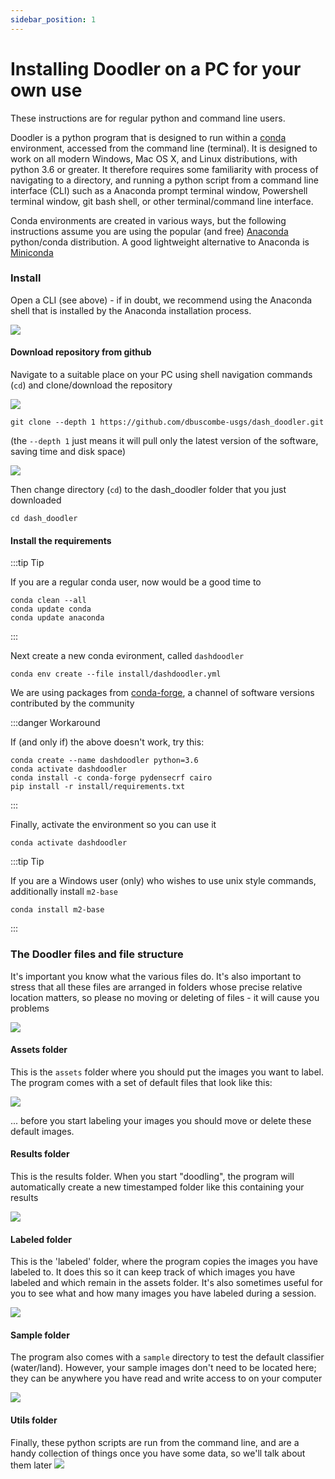 ```yaml
---
sidebar_position: 1
---
```


# Installing Doodler on a PC for your own use

These instructions are for regular python and command line users.

Doodler is a python program that is designed to run within a [conda](https://docs.conda.io/en/latest/) environment, accessed from the command line (terminal). It is designed to work on all modern Windows, Mac OS X, and Linux distributions, with python 3.6 or greater. It therefore requires some familiarity with process of navigating to a directory, and running a python script from a command line interface (CLI) such as a Anaconda prompt terminal window, Powershell terminal window, git bash shell, or other terminal/command line interface.

Conda environments are created in various ways, but the following instructions assume you are using the popular (and free) [Anaconda](https://www.anaconda.com/products/individual) python/conda distribution. A good lightweight alternative to Anaconda is [Miniconda](https://docs.conda.io/projects/conda/en/latest/user-guide/install/download.html#anaconda-or-miniconda)

### Install
Open a CLI (see above) - if in doubt, we recommend using the Anaconda shell that is installed by the Anaconda installation process.

![](/img/install/install1.PNG)

#### Download repository from github
Navigate to a suitable place on your PC using shell navigation commands (`cd`) and clone/download the repository

![](/img/install/install2.PNG)


```shell
git clone --depth 1 https://github.com/dbuscombe-usgs/dash_doodler.git
```

(the `--depth 1` just means it will pull only the latest version of the software, saving time and disk space)

![](/img/install/install3.PNG)

Then change directory (`cd`) to the dash_doodler folder that you just downloaded

```shell
cd dash_doodler
```

#### Install the requirements

:::tip Tip

If you are a regular conda user, now would be a good time to

```shell
conda clean --all
conda update conda
conda update anaconda
```
:::

Next create a new conda evironment, called `dashdoodler`

```shell
conda env create --file install/dashdoodler.yml
```

We are using packages from [conda-forge](https://anaconda.org/conda-forge/conda), a channel of software versions contributed by the community

:::danger Workaround

If (and only if) the above doesn't work, try this:

```shell
conda create --name dashdoodler python=3.6
conda activate dashdoodler
conda install -c conda-forge pydensecrf cairo
pip install -r install/requirements.txt
```
:::

Finally, activate the environment so you can use it

```shell
conda activate dashdoodler
```

:::tip Tip

If you are a Windows user (only) who wishes to use unix style commands, additionally install `m2-base`

```shell
conda install m2-base
```
:::

### The Doodler files and file structure

It's important you know what the various files do. It's also important to stress that all these files are arranged in folders whose precise relative location matters, so please no moving or deleting of files - it will cause you problems

![](/img/install/install4.PNG)

#### Assets folder
This is the `assets` folder where you should put the images you want to label. The program comes with a set of default files that look like this:

![](/img/install/install5.PNG)

... before you start labeling your images you should move or delete these default images.

#### Results folder
This is the results folder. When you start "doodling", the program will automatically create a new timestamped folder like this containing your results

![](/img/install/install6.PNG)

#### Labeled folder
This is the 'labeled' folder, where the program copies the images you have labeled to. It does this so it can keep track of which images you have labeled and which remain in the assets folder. It's also sometimes useful for you to see what and how many images you have labeled during a session.

![](/img/install/install9.PNG)

#### Sample folder
The program also comes with a `sample` directory to test the default classifier (water/land). However, your sample images don't need to be located here; they can be anywhere you have read and write access to on your computer

![](/img/install/install7.PNG)

#### Utils folder
Finally, these python scripts are run from the command line, and are a handy collection of things once you have some data, so we'll talk about them later
![](/img/install/install8.PNG)




<!-- A video is available that covers the installation process:

INSERT VIDEO HERE -->

<!--
## Using Doodler



### Run the program
Run the app.

```shell
python doodler.py
``` -->


<!-- # Create a Page

Add **Markdown or React** files to `src/pages` to create a **standalone page**:

- `src/pages/index.js` -> `localhost:3000/`
- `src/pages/foo.md` -> `localhost:3000/foo`
- `src/pages/foo/bar.js` -> `localhost:3000/foo/bar`

## Create your first React Page

Create a file at `src/pages/my-react-page.js`:

```jsx title="src/pages/my-react-page.js"
import React from 'react';
import Layout from '@theme/Layout';

export default function MyReactPage() {
  return (
    <Layout>
      <h1>My React page</h1>
      <p>This is a React page</p>
    </Layout>
  );
}
```

A new page is now available at `http://localhost:3000/my-react-page`.

## Create your first Markdown Page

Create a file at `src/pages/my-markdown-page.md`:

```mdx title="src/pages/my-markdown-page.md"
# My Markdown page

This is a Markdown page
```

A new page is now available at `http://localhost:3000/my-markdown-page`. -->
